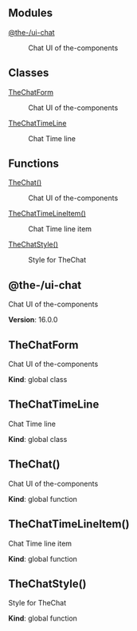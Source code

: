 <!--- Code generated by @the-/script-doc. DO NOT EDIT. -->

## Modules

<dl>
<dt><a href="#module_@the-/ui-chat">@the-/ui-chat</a></dt>
<dd><p>Chat UI of the-components</p>
</dd>
</dl>

## Classes

<dl>
<dt><a href="#TheChatForm">TheChatForm</a></dt>
<dd><p>Chat UI of the-components</p>
</dd>
<dt><a href="#TheChatTimeLine">TheChatTimeLine</a></dt>
<dd><p>Chat Time line</p>
</dd>
</dl>

## Functions

<dl>
<dt><a href="#TheChat">TheChat()</a></dt>
<dd><p>Chat UI of the-components</p>
</dd>
<dt><a href="#TheChatTimeLineItem">TheChatTimeLineItem()</a></dt>
<dd><p>Chat Time line item</p>
</dd>
<dt><a href="#TheChatStyle">TheChatStyle()</a></dt>
<dd><p>Style for TheChat</p>
</dd>
</dl>

<a name="module_@the-/ui-chat"></a>

## @the-/ui-chat
Chat UI of the-components

**Version**: 16.0.0  
<a name="TheChatForm"></a>

## TheChatForm
Chat UI of the-components

**Kind**: global class  
<a name="TheChatTimeLine"></a>

## TheChatTimeLine
Chat Time line

**Kind**: global class  
<a name="TheChat"></a>

## TheChat()
Chat UI of the-components

**Kind**: global function  
<a name="TheChatTimeLineItem"></a>

## TheChatTimeLineItem()
Chat Time line item

**Kind**: global function  
<a name="TheChatStyle"></a>

## TheChatStyle()
Style for TheChat

**Kind**: global function  
